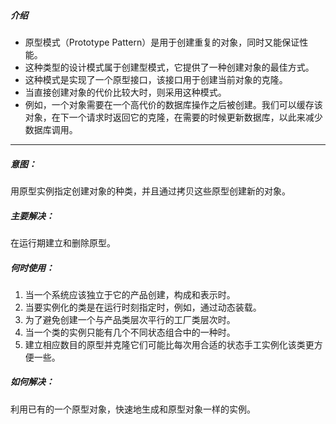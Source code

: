 ##### 介绍
+ 原型模式（Prototype Pattern）是用于创建重复的对象，同时又能保证性能。
+ 这种类型的设计模式属于创建型模式，它提供了一种创建对象的最佳方式。   <br/>
+ 这种模式是实现了一个原型接口，该接口用于创建当前对象的克隆。
+ 当直接创建对象的代价比较大时，则采用这种模式。
+ 例如，一个对象需要在一个高代价的数据库操作之后被创建。我们可以缓存该对象，在下一个请求时返回它的克隆，在需要的时候更新数据库，以此来减少数据库调用。
---

##### 意图：
用原型实例指定创建对象的种类，并且通过拷贝这些原型创建新的对象。

##### 主要解决：
在运行期建立和删除原型。

##### 何时使用：
1. 当一个系统应该独立于它的产品创建，构成和表示时。
2. 当要实例化的类是在运行时刻指定时，例如，通过动态装载。 
3. 为了避免创建一个与产品类层次平行的工厂类层次时。 
4. 当一个类的实例只能有几个不同状态组合中的一种时。
5. 建立相应数目的原型并克隆它们可能比每次用合适的状态手工实例化该类更方便一些。

##### 如何解决：
利用已有的一个原型对象，快速地生成和原型对象一样的实例。
